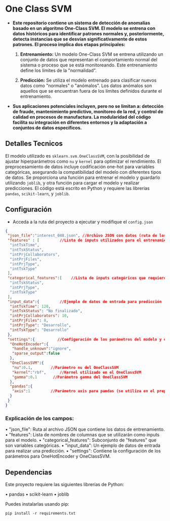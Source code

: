 # One Class SVM

* **Este repositorio contiene un sistema de detección de anomalías basado en un algoritmo One-Class SVM. El modelo se entrena con datos históricos para identificar patrones normales y, posteriormente, detecta instancias que se desvían significativamente de estos patrones. El proceso implica dos etapas principales:**

	1. **Entrenamiento:** Un modelo One-Class SVM se entrena utilizando un conjunto de datos que representan el comportamiento normal del sistema o proceso que se está monitoreando. Este entrenamiento define los límites de la "normalidad".

	2. **Predicción:** Se utiliza el modelo entrenado para clasificar nuevos datos como "normales" o "anómalos". Los datos anómalos son aquellos que se encuentran fuera de los límites definidos durante el entrenamiento.

* **Sus aplicaciones potenciales incluyen, pero no se limitan a: detección de fraude, mantenimiento predictivo, monitoreo de la red, y control de calidad en procesos de manufactura. La modularidad del código facilita su integración en diferentes entornos y la adaptación a conjuntos de datos específicos.**



## Detalles Tecnicos 

El modelo utilizado es `sklearn.svm.OneClassSVM`, con la posibilidad de ajustar hiperparámetros como `nu` y `kernel` para optimizar el rendimiento. El preprocesamiento de datos incluye codificación one-hot para variables categóricas, asegurando la compatibilidad del modelo con diferentes tipos de datos. Se proporciona una función para entrenar el modelo y guardarlo utilizando `joblib`, y otra función para cargar el modelo y realizar predicciones. El código está escrito en Python y requiere las librerías `pandas`, `scikit-learn`, y `joblib`.


## Configuración

* Acceda a la ruta del proyecto a ejecutar y modifique el `config.json`

```json
{
 "json_file":"interest_048.json", //Archivo JSON con datos (ruta de los datos de interes)
 "features" : [         //Lista de imputs utilizados para el entrenamiento y la predicción
  "intTskTime",
  "intTskStatus",
  "intPrjCollaborators",
  "intPrjFiles",
  "intPrjType",
  "intTskType"
 ],
 "categorical_features":[    //Lista de inputs categóricos que requieren codificación One-Hot
  "intTskStatus",
  "intPrjType",
  "intTskType"
 ],
 "input_data":{         //Ejemplo de datos de entrada para predicción
  "intTskTime": 120,
  "intTskStatus": "No finalizado",
  "intPrjCollaborators": 10,
  "intPrjFiles": 8,
  "intPrjType": "Desarrollo",
  "intTskType": "Desarrollo"
 },
 "settings":{          //Configuración de los parámetros del modelo y el preprocesamiento
  "OneHotEncoder":{
   "handle_unknown":"ignore",
   "sparse_output":false
  },
  "OneClassSVM":{
   "nu":0.1,        //Parámetro nu del OneClassSVM
   "kernel":"rbf",      //Kernel utilizado en el OneClassSVM
   "gamma":0.1       //Parámetro gamma del OneClassSVM
  },
  "pandas":{
   "axis":1         //Parámetro axis para pandas (se utiliza en el preprocesamiento)
  }
 }
}
```


### Explicación de los campos:

• "json_file": Ruta al archivo JSON que contiene los datos de entrenamiento.
• "features": Lista de nombres de columnas que se utilizarán como inputs para el modelo.
• "categorical_features": Subconjunto de "features" que son variables categóricas.
• "input_data": Un ejemplo de datos de entrada para realizar una predicción.
• "settings": Contiene la configuración de los parámetros para OneHotEncoder y OneClassSVM.


## Dependencias

Este proyecto requiere las siguientes librerías de Python:

• pandas
• scikit-learn
• joblib

Puedes instalarlas usando pip:

```shell
pip install -r requirements.txt
```

